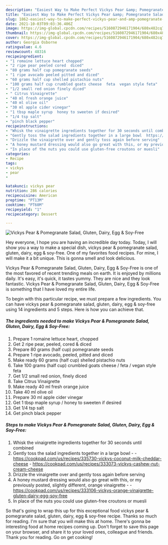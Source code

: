 ```yaml
---
description: "Easiest Way to Make Perfect Vickys Pear &amp; Pomegranate Salad, Gluten, Dairy, Egg &amp; Soy-Free"
title: "Easiest Way to Make Perfect Vickys Pear &amp; Pomegranate Salad, Gluten, Dairy, Egg &amp; Soy-Free"
slug: 1862-easiest-way-to-make-perfect-vickys-pear-and-amp-pomegranate-salad-gluten-dairy-egg-and-amp-soy-free
date: 2021-10-03T09:03:36.406Z
image: https://img-global.cpcdn.com/recipes/5160872946171904/680x482cq70/vickys-pear-pomegranate-salad-gluten-dairy-egg-soy-free-recipe-main-photo.jpg
thumbnail: https://img-global.cpcdn.com/recipes/5160872946171904/680x482cq70/vickys-pear-pomegranate-salad-gluten-dairy-egg-soy-free-recipe-main-photo.jpg
cover: https://img-global.cpcdn.com/recipes/5160872946171904/680x482cq70/vickys-pear-pomegranate-salad-gluten-dairy-egg-soy-free-recipe-main-photo.jpg
author: Georgia Osborne
ratingvalue: 4.6
reviewcount: 48316
recipeingredient:
- "1 romaine lettuce heart chopped"
- "2 ripe pear peeled cored  diced"
- "80 grams half cup pomegranate seeds"
- "1 ripe avocado peeled pitted and diced"
- "60 grams half cup shelled pistachio nuts"
- "100 grams half cup crumbled goats cheese  feta  vegan style feta"
- "1/2 small red onion finely diced"
- " Citrus Vinaigrette"
- "40 ml fresh orange juice"
- "40 ml olive oil"
- "30 ml apple cider vinegar"
- "1 tbsp maple syrup  honey to sweeten if desired"
- "1/4 tsp salt"
- "pinch black pepper"
recipeinstructions:
- "Whisk the vinaigrette ingredients together for 30 seconds until combined"
- "Gently toss the salad ingredients together in a large bowl  https://cookpad.com/us/recipes/335730-vickys-coconut-milk-cheddar-cheese https://cookpad.com/us/recipes/333073-vickys-cashew-nut-cream-cheese"
- "Drizzle the vinaigrette over and gently toss again before serving"
- "A honey mustard dressing would also go great with this, or my previously posted, slightly different, orange vinaigrette  https://cookpad.com/us/recipes/333106-vickys-orange-vinaigrette-gluten-dairy-egg-soy-free"
- "In place of the nuts you could use gluten-free croutons or muesli"
categories:
- Recipe
tags:
- vickys
- pear
- 

katakunci: vickys pear  
nutrition: 286 calories
recipecuisine: American
preptime: "PT13M"
cooktime: "PT60M"
recipeyield: "1"
recipecategory: Dessert

---
```



![Vickys Pear & Pomegranate Salad, Gluten, Dairy, Egg & Soy-Free](https://img-global.cpcdn.com/recipes/5160872946171904/680x482cq70/vickys-pear-pomegranate-salad-gluten-dairy-egg-soy-free-recipe-main-photo.jpg)

Hey everyone, I hope you are having an incredible day today. Today, I will show you a way to make a special dish, vickys pear & pomegranate salad, gluten, dairy, egg & soy-free. One of my favorites food recipes. For mine, I will make it a bit unique. This is gonna smell and look delicious.



Vickys Pear & Pomegranate Salad, Gluten, Dairy, Egg & Soy-Free is one of the most favored of recent trending meals on earth. It is enjoyed by millions daily. It's easy, it's quick, it tastes yummy. They are nice and they look fantastic. Vickys Pear & Pomegranate Salad, Gluten, Dairy, Egg & Soy-Free is something that I have loved my entire life.


To begin with this particular recipe, we must prepare a few ingredients. You can have vickys pear & pomegranate salad, gluten, dairy, egg & soy-free using 14 ingredients and 5 steps. Here is how you can achieve that.

<!--inarticleads1-->

##### The ingredients needed to make Vickys Pear & Pomegranate Salad, Gluten, Dairy, Egg & Soy-Free:

1. Prepare 1 romaine lettuce heart, chopped
1. Get 2 ripe pear, peeled, cored & diced
1. Prepare 80 grams (half cup) pomegranate seeds
1. Prepare 1 ripe avocado, peeled, pitted and diced
1. Make ready 60 grams (half cup) shelled pistachio nuts
1. Take 100 grams (half cup) crumbled goats cheese / feta / vegan style feta
1. Get 1/2 small red onion, finely diced
1. Take  Citrus Vinaigrette
1. Make ready 40 ml fresh orange juice
1. Take 40 ml olive oil
1. Prepare 30 ml apple cider vinegar
1. Get 1 tbsp maple syrup / honey to sweeten if desired
1. Get 1/4 tsp salt
1. Get pinch black pepper




<!--inarticleads2-->

##### Steps to make Vickys Pear & Pomegranate Salad, Gluten, Dairy, Egg & Soy-Free:

1. Whisk the vinaigrette ingredients together for 30 seconds until combined
1. Gently toss the salad ingredients together in a large bowl -  - https://cookpad.com/us/recipes/335730-vickys-coconut-milk-cheddar-cheese - https://cookpad.com/us/recipes/333073-vickys-cashew-nut-cream-cheese
1. Drizzle the vinaigrette over and gently toss again before serving
1. A honey mustard dressing would also go great with this, or my previously posted, slightly different, orange vinaigrette -  - https://cookpad.com/us/recipes/333106-vickys-orange-vinaigrette-gluten-dairy-egg-soy-free
1. In place of the nuts you could use gluten-free croutons or muesli




So that's going to wrap this up for this exceptional food vickys pear & pomegranate salad, gluten, dairy, egg & soy-free recipe. Thanks so much for reading. I'm sure that you will make this at home. There's gonna be interesting food at home recipes coming up. Don't forget to save this page on your browser, and share it to your loved ones, colleague and friends. Thank you for reading. Go on get cooking!
